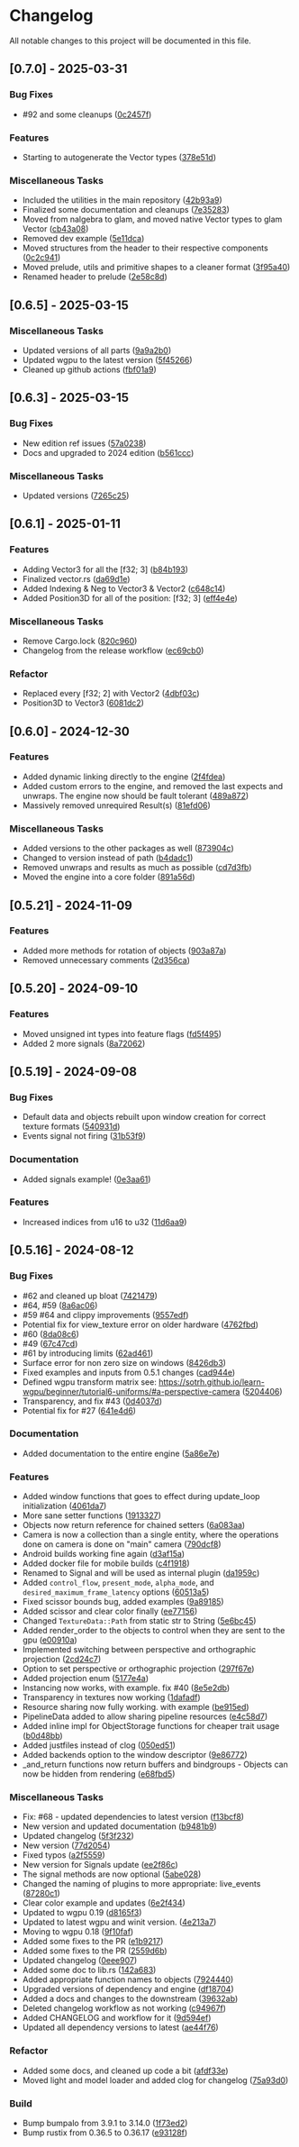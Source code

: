 # Changelog

All notable changes to this project will be documented in this file.

## [0.7.0] - 2025-03-31

### Bug Fixes

- #92 and some cleanups ([0c2457f](https://github.com/AryanpurTech/BlueEngine/commit/0c2457f0c62a360b486bca230b7ea163ebfe1216))

### Features

- Starting to autogenerate the Vector types ([378e51d](https://github.com/AryanpurTech/BlueEngine/commit/378e51d1081b43abd1c32e1e1a5ed4a0e54dee85))

### Miscellaneous Tasks

- Included the utilities in the main repository ([42b93a9](https://github.com/AryanpurTech/BlueEngine/commit/42b93a95694752c81308fd4815a77199866ec279))
- Finalized some documentation and cleanups ([7e35283](https://github.com/AryanpurTech/BlueEngine/commit/7e352837d2fc5ec79479be8234a01cbd89431521))
- Moved from nalgebra to glam, and moved native Vector types to glam Vector ([cb43a08](https://github.com/AryanpurTech/BlueEngine/commit/cb43a08cab00cfa13fb70b4b5692a5cdbaef2a52))
- Removed dev example ([5e11dca](https://github.com/AryanpurTech/BlueEngine/commit/5e11dcab46954df13ac3761e428316f565ba7f8a))
- Moved structures from the header to their respective components ([0c2c941](https://github.com/AryanpurTech/BlueEngine/commit/0c2c941af2a436e215ad7eab9f122a731a9d506e))
- Moved prelude, utils and primitive shapes to a cleaner format ([3f95a40](https://github.com/AryanpurTech/BlueEngine/commit/3f95a40f631782da72fa93533181091332fd5112))
- Renamed header to prelude ([2e58c8d](https://github.com/AryanpurTech/BlueEngine/commit/2e58c8df62e4a89fc46e6936628579760f5fcab8))

## [0.6.5] - 2025-03-15

### Miscellaneous Tasks

- Updated versions of all parts ([9a9a2b0](https://github.com/AryanpurTech/BlueEngine/commit/9a9a2b09e8dcd609b76ac84ff6f7fca203b04d60))
- Updated wgpu to the latest version ([5f45266](https://github.com/AryanpurTech/BlueEngine/commit/5f4526608e145e7a09750403e76a219652506372))
- Cleaned up github actions ([fbf01a9](https://github.com/AryanpurTech/BlueEngine/commit/fbf01a9bb0bd85090f5e13e7c20a0f6f54c2efa7))

## [0.6.3] - 2025-03-15

### Bug Fixes

- New edition ref issues ([57a0238](https://github.com/AryanpurTech/BlueEngine/commit/57a023854f3ebaa93c157d81ed6fd371e2c9c418))
- Docs and upgraded to 2024 edition ([b561ccc](https://github.com/AryanpurTech/BlueEngine/commit/b561ccc790d90218a238cac52523b2a6dc58b469))

### Miscellaneous Tasks

- Updated versions ([7265c25](https://github.com/AryanpurTech/BlueEngine/commit/7265c257358b9d23891fde2ad38fd6cec2adb341))

## [0.6.1] - 2025-01-11

### Features

- Adding Vector3 for all the [f32; 3] ([b84b193](https://github.com/AryanpurTech/BlueEngine/commit/b84b1934c426fb63348aec368b4e53003945ad3a))
- Finalized vector.rs ([da69d1e](https://github.com/AryanpurTech/BlueEngine/commit/da69d1e2aee9abe251a084d3d22e8b7dc52f245a))
- Added Indexing & Neg to Vector3 & Vector2 ([c648c14](https://github.com/AryanpurTech/BlueEngine/commit/c648c14637fb10babe6bf89d7409b9e22dfcac22))
- Added Position3D for all of the position: [f32; 3] ([eff4e4e](https://github.com/AryanpurTech/BlueEngine/commit/eff4e4e6a31f7989034d34adb63972f924c7dfd6))

### Miscellaneous Tasks

- Remove Cargo.lock ([820c960](https://github.com/AryanpurTech/BlueEngine/commit/820c960b01ec74ed1329bd2e79bf811e4f930065))
- Changelog from the release workflow ([ec69cb0](https://github.com/AryanpurTech/BlueEngine/commit/ec69cb0f208a1c9307cd0f1ae82438c913197099))

### Refactor

- Replaced every [f32; 2] with Vector2 ([4dbf03c](https://github.com/AryanpurTech/BlueEngine/commit/4dbf03cb112605ced62afbc167fd4edcdbab6ab6))
- Position3D to Vector3 ([6081dc2](https://github.com/AryanpurTech/BlueEngine/commit/6081dc2783ddf96e5d91adc7201b7120c1f7045b))

## [0.6.0] - 2024-12-30

### Features

- Added dynamic linking directly to the engine ([2f4fdea](https://github.com/AryanpurTech/BlueEngine/commit/2f4fdeac92688e9226bc6e4e4fbf900067c87fe8))
- Added custom errors to the engine, and removed the last expects and unwraps. The engine now should be fault tolerant ([489a872](https://github.com/AryanpurTech/BlueEngine/commit/489a872b29d740c0412be4d7a711b858c8f9427c))
- Massively removed unrequired Result(s) ([81efd06](https://github.com/AryanpurTech/BlueEngine/commit/81efd061446a1f68b0037446fa955ac5859e7f6e))

### Miscellaneous Tasks

- Added versions to the other packages as well ([873904c](https://github.com/AryanpurTech/BlueEngine/commit/873904cfe8b51337fe9361f48372691bb287036b))
- Changed to version instead of path ([b4dadc1](https://github.com/AryanpurTech/BlueEngine/commit/b4dadc13ba97eef43e635935f24385e559fb0514))
- Removed unwraps and results as much as possible ([cd7d3fb](https://github.com/AryanpurTech/BlueEngine/commit/cd7d3fb486d5a3e7ab80531664145b3d460b7499))
- Moved the engine into a core folder ([891a56d](https://github.com/AryanpurTech/BlueEngine/commit/891a56ddcc93197c23e4875e3ad61ee7dc6c59a7))

## [0.5.21] - 2024-11-09

### Features

- Added more methods for rotation of objects ([903a87a](https://github.com/AryanpurTech/BlueEngine/commit/903a87a56ab6942bd25c356a5718c76e374e3da3))
- Removed unnecessary comments ([2d356ca](https://github.com/AryanpurTech/BlueEngine/commit/2d356ca0c546d4fc886eac84e44557b9b8215255))

## [0.5.20] - 2024-09-10

### Features

- Moved unsigned int types into feature flags ([fd5f495](https://github.com/AryanpurTech/BlueEngine/commit/fd5f495f6bb302a4e4826e2fb7b9a4370644b080))
- Added 2 more signals ([8a72062](https://github.com/AryanpurTech/BlueEngine/commit/8a72062f432735c346b91beb837012469d5ea81c))

## [0.5.19] - 2024-09-08

### Bug Fixes

- Default data and objects rebuilt upon window creation for correct texture formats ([540931d](https://github.com/AryanpurTech/BlueEngine/commit/540931d5f851823b12f26f7d72d5bcc3cdc53086))
- Events signal not firing ([31b53f9](https://github.com/AryanpurTech/BlueEngine/commit/31b53f9b10bca6cf7bc04f5589f0798155b91d1d))

### Documentation

- Added signals example! ([0e3aa61](https://github.com/AryanpurTech/BlueEngine/commit/0e3aa613b66e34c66b310ad509d6a459095adc82))

### Features

- Increased indices from u16 to u32 ([11d6aa9](https://github.com/AryanpurTech/BlueEngine/commit/11d6aa9299eca5350d6054805ac69d1c71d9e7bc))

## [0.5.16] - 2024-08-12

### Bug Fixes

- #62 and cleaned up bloat ([7421479](https://github.com/AryanpurTech/BlueEngine/commit/74214791584833e27b008ba56995a7aebbfe439e))
- #64, #59 ([8a6ac06](https://github.com/AryanpurTech/BlueEngine/commit/8a6ac06d39b77adacb77b8ee329cb671694bfd83))
- #59 #64 and clippy improvements ([9557edf](https://github.com/AryanpurTech/BlueEngine/commit/9557edf396f2830f41a8a47e95a431b8277b0671))
- Potential fix for view_texture error on older hardware ([4762fbd](https://github.com/AryanpurTech/BlueEngine/commit/4762fbd76d80ab372aaf4f8241b39e5575c91da9))
- #60 ([8da08c6](https://github.com/AryanpurTech/BlueEngine/commit/8da08c6de944f512f4c80dbcb7f5ae2dee3136da))
- #49 ([67c47cd](https://github.com/AryanpurTech/BlueEngine/commit/67c47cd28393c41a2264a66fd33075421ddaf266))
- #61 by introducing limits ([62ad461](https://github.com/AryanpurTech/BlueEngine/commit/62ad4618df711c7295574e91b8bc9d6416514fd4))
- Surface error for non zero size on windows ([8426db3](https://github.com/AryanpurTech/BlueEngine/commit/8426db3e46bd709f0df98cf890ffdd73c87ecaef))
- Fixed examples and inputs from 0.5.1 changes ([cad944e](https://github.com/AryanpurTech/BlueEngine/commit/cad944edc557afcd5d1b5c71eb7cf509adfee18b))
- Defined wgpu transform matrix see: https://sotrh.github.io/learn-wgpu/beginner/tutorial6-uniforms/#a-perspective-camera ([5204406](https://github.com/AryanpurTech/BlueEngine/commit/520440645985ff0dd313d108d411634d0aeed3fe))
- Transparency, and fix #43 ([0d4037d](https://github.com/AryanpurTech/BlueEngine/commit/0d4037dec55495c1eed55c6fb36fd470fb47bd98))
- Potential fix for #27 ([641e4d6](https://github.com/AryanpurTech/BlueEngine/commit/641e4d6b96a6bdc3e75fcb0ae2aa52a7e486d7b0))

### Documentation

- Added documentation to the entire engine ([5a86e7e](https://github.com/AryanpurTech/BlueEngine/commit/5a86e7ea71a4465e1c5d1e9dcdb10c2d0937d020))

### Features

- Added window functions that goes to effect during update_loop initialization ([4061da7](https://github.com/AryanpurTech/BlueEngine/commit/4061da79430c058cc58562e717de804248ca0e6b))
- More sane setter functions ([1913327](https://github.com/AryanpurTech/BlueEngine/commit/191332702b9c5cd52ccdc261acb7c9ce47dd8dda))
- Objects now return reference for chained setters ([6a083aa](https://github.com/AryanpurTech/BlueEngine/commit/6a083aa18ef4d4f0ef70d3aa529ba8ce3a554437))
- Camera is now a collection than a single entity, where the operations done on camera is done on "main" camera ([790dcf8](https://github.com/AryanpurTech/BlueEngine/commit/790dcf8e76412136b6f7362fe6a9d00251d6416d))
- Android builds working fine again ([d3af15a](https://github.com/AryanpurTech/BlueEngine/commit/d3af15a1723af982cbd7d045b683a753feec557b))
- Added docker file for mobile builds ([c4f1918](https://github.com/AryanpurTech/BlueEngine/commit/c4f19186899c5e9d6a286bb54cc097228fb2e25e))
- Renamed to Signal and will be used as internal plugin ([da1959c](https://github.com/AryanpurTech/BlueEngine/commit/da1959cdd1c1fe6917e588e55878fc6518d86058))
- Added `control_flow`, `present_mode`, `alpha_mode`, and `desired_maximum_frame_latency` options ([60513a5](https://github.com/AryanpurTech/BlueEngine/commit/60513a547b30284cc2bf0e977d462c69f9a8fb36))
- Fixed scissor bounds bug, added examples ([9a89185](https://github.com/AryanpurTech/BlueEngine/commit/9a89185451f55be11d2821c8c33d8eb1650aee88))
- Added scissor and clear color finally ([ee77156](https://github.com/AryanpurTech/BlueEngine/commit/ee771568340f74374023212e20c6845c5c14b253))
- Changed `TextureData::Path` from static str to String ([5e6bc45](https://github.com/AryanpurTech/BlueEngine/commit/5e6bc453970368cb6ca0156070dd63c3f54dad4c))
- Added render_order to the objects to control when they are sent to the gpu ([e00910a](https://github.com/AryanpurTech/BlueEngine/commit/e00910a2b91149895b00acb79d5d9fe909b67efb))
- Implemented switching between perspective and orthographic projection ([2cd24c7](https://github.com/AryanpurTech/BlueEngine/commit/2cd24c7f7a45d6064494b8621d2150a1a2f8091e))
- Option to set perspective or orthographic projection ([297f67e](https://github.com/AryanpurTech/BlueEngine/commit/297f67e87f7cfabb8be1f88ee87d8af9c17d4602))
- Added projection enum ([5177e4a](https://github.com/AryanpurTech/BlueEngine/commit/5177e4ac16f3a9b38068dffc5aef21813f11cdc9))
- Instancing now works, with example. fix #40 ([8e5e2db](https://github.com/AryanpurTech/BlueEngine/commit/8e5e2db84775e91e8ccf919c82e8f5f40312885b))
- Transparency in textures now working ([1dafadf](https://github.com/AryanpurTech/BlueEngine/commit/1dafadfcaea8ae0acf2a8d8ac80e54c3f4c6dfed))
- Resource sharing now fully working. with example ([be915ed](https://github.com/AryanpurTech/BlueEngine/commit/be915edf0e4f920b5b0f8578d71b33e4635ac8ed))
- PipelineData added to allow sharing pipeline resources ([e4c58d7](https://github.com/AryanpurTech/BlueEngine/commit/e4c58d792b22a3dbd419648437c30664929c4ab6))
- Added inline impl for ObjectStorage functions for cheaper trait usage ([b0d48bb](https://github.com/AryanpurTech/BlueEngine/commit/b0d48bb8fc47b83dac261352d34c5f1be88024d4))
- Added justfiles instead of clog ([050ed51](https://github.com/AryanpurTech/BlueEngine/commit/050ed51a8fa8e4d0c8a089d76061dec3f30d9ac3))
- Added backends option to the window descriptor ([9e86772](https://github.com/AryanpurTech/BlueEngine/commit/9e867729325b47e69d8583cac0539a21092f6620))
- \_and_return functions now return buffers and bindgroups - Objects can now be hidden from rendering ([e68fbd5](https://github.com/AryanpurTech/BlueEngine/commit/e68fbd5a3e214a3128e864c15a91b4cff253e027))

### Miscellaneous Tasks

- Fix: #68 - updated dependencies to latest version ([f13bcf8](https://github.com/AryanpurTech/BlueEngine/commit/f13bcf8f7ed69cb057dbb4efa36629d6524de8a1))
- New version and updated documentation ([b9481b9](https://github.com/AryanpurTech/BlueEngine/commit/b9481b92bf5a3d85b5140e7927544420b1196359))
- Updated changelog ([5f3f232](https://github.com/AryanpurTech/BlueEngine/commit/5f3f232e7cf74a7447a68f8a0ba49c3649e2c61d))
- New version ([77d2054](https://github.com/AryanpurTech/BlueEngine/commit/77d2054908a0b12afd6030961937c678c779009c))
- Fixed typos ([a2f5559](https://github.com/AryanpurTech/BlueEngine/commit/a2f5559c02e9a2a82823f55b624d3079a1824116))
- New version for Signals update ([ee2f86c](https://github.com/AryanpurTech/BlueEngine/commit/ee2f86c6567b8a18aa0209502489dc8847a98998))
- The signal methods are now optional ([5abe028](https://github.com/AryanpurTech/BlueEngine/commit/5abe028aed72c1a48ee2dd42b739717cf9afd4b1))
- Changed the naming of plugins to more appropriate: live_events ([87280c1](https://github.com/AryanpurTech/BlueEngine/commit/87280c114c53122a52c86c9d7df0f68dbbf3de8d))
- Clear color example and updates ([6e2f434](https://github.com/AryanpurTech/BlueEngine/commit/6e2f4343e501ce860f4154ddca38f2ad01e11076))
- Updated to wgpu 0.19 ([d8165f3](https://github.com/AryanpurTech/BlueEngine/commit/d8165f3f0d95a5e7f433901e57450918f2fec6ba))
- Updated to latest wgpu and winit version. ([4e213a7](https://github.com/AryanpurTech/BlueEngine/commit/4e213a73b3832b86b5f427f9f88185b3badca406))
- Moving to wgpu 0.18 ([9f10faf](https://github.com/AryanpurTech/BlueEngine/commit/9f10faf19b5d35089b51936602e0d8447f8614c8))
- Added some fixes to the PR ([e1b9217](https://github.com/AryanpurTech/BlueEngine/commit/e1b9217791797f609c6deb794632f08d6b468a8c))
- Added some fixes to the PR ([2559d6b](https://github.com/AryanpurTech/BlueEngine/commit/2559d6b301f6268304bebaa7e5d55d9019b6edfd))
- Updated changelog ([0eee907](https://github.com/AryanpurTech/BlueEngine/commit/0eee90719eb749ff547f1301f484f45f38025e1b))
- Added some doc to lib.rs ([142a683](https://github.com/AryanpurTech/BlueEngine/commit/142a6832e71fe43b48dbfa18931f17ce82da2ce2))
- Added appropriate function names to objects ([7924440](https://github.com/AryanpurTech/BlueEngine/commit/79244405b7161972c17998355fc10cd61e3685ab))
- Upgraded versions of dependency and engine ([df18704](https://github.com/AryanpurTech/BlueEngine/commit/df18704c1ed908666deb985bc7fefb95c33fbed9))
- Added a docs and changes to the downstream ([39632ab](https://github.com/AryanpurTech/BlueEngine/commit/39632ab005f39b4ea2bb0e2261a2f04ad2e02920))
- Deleted changelog workflow as not working ([c94967f](https://github.com/AryanpurTech/BlueEngine/commit/c94967f50a9bb3839c85239efbe54fb0061bcc38))
- Added CHANGELOG and workflow for it ([9d594ef](https://github.com/AryanpurTech/BlueEngine/commit/9d594ef720dc50ff4624caafe925bd0c9dd077e0))
- Updated all dependency versions to latest ([ae44f76](https://github.com/AryanpurTech/BlueEngine/commit/ae44f7626d2344939dd885ed30064cf287a97ba7))

### Refactor

- Added some docs, and cleaned up code a bit ([afdf33e](https://github.com/AryanpurTech/BlueEngine/commit/afdf33eba9d00244d886ec4b9e95fae8026e4c26))
- Moved light and model loader and added clog for changelog ([75a93d0](https://github.com/AryanpurTech/BlueEngine/commit/75a93d034ccf759b3cb443c1abb78f8ba4cda5df))

### Build

- Bump bumpalo from 3.9.1 to 3.14.0 ([1f73ed2](https://github.com/AryanpurTech/BlueEngine/commit/1f73ed2e7baafce73d8f26df74a21db3ff1b3e37))
- Bump rustix from 0.36.5 to 0.36.17 ([e93128f](https://github.com/AryanpurTech/BlueEngine/commit/e93128fc1c01196a8aaf2eb446d7a868f6589855))

<!-- generated by git-cliff -->
